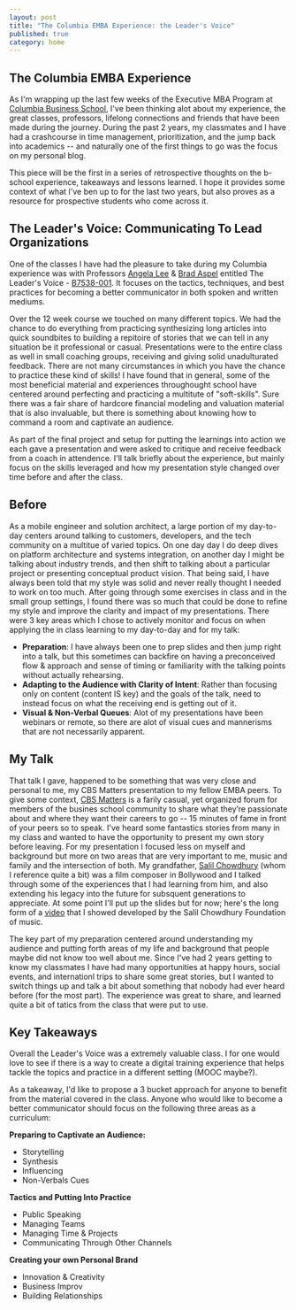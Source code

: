 ```yaml
---
layout: post
title: "The Columbia EMBA Experience: the Leader's Voice"
published: true
category: home
---
```



## The Columbia EMBA Experience

As I'm wrapping up the last few weeks of the Executive MBA Program at [Columbia Business School](http://gsb.columbia.edu/), I've been thinking alot about my experience, the great classes, professors, lifelong connections and friends that have been made during the journey. During the past 2 years, my classmates and I have had a crashcourse in time management, prioritization, and the jump back into academics -- and naturally one of the first things to go was the focus on my personal blog. 

This piece will be the first in a series of retrospective thoughts on the b-school experience, takeaways and lessons learned. I hope it provides some context of what I've ben up to for the last two years, but also proves as a resource for prospective students who come across it.

## The Leader's Voice: Communicating To Lead Organizations

One of the classes I have had the pleasure to take during my Columbia experience was with Professors [Angela Lee](https://www.linkedin.com/in/angela37) & [Brad Aspel](https://www.linkedin.com/pub/brad-aspel/1/119/ab2) entitled The Leader's Voice - [B7538-001](https://www8.gsb.columbia.edu/courses/emba/2015/spring/b7538-001). It focuses on the tactics, techniques, and best practices for becoming a better communicator in both spoken and written mediums. 

Over the 12 week course we touched on many different topics. We had the chance to do everything from practicing synthesizing long articles into quick soundbites to building a repitoire of stories that we can tell in any situation be it professional or casual. Presentations were to the entire class as well in small coaching groups, receiving and giving solid unadulturated feedback. There are not many circumstances in which you have the chance to practice these kind of skills! I have found that in general, some of the most beneficial material and experiences throughought school have centered around perfecting and practicing a multitute of "soft-skills". Sure there was a fair share of hardcore financial modeling and valuation material that is also invaluable, but there is something about knowing how to command a room and captivate an audience.

As part of the final project and setup for putting the learnings into action we each gave a presentation and were asked to critique and receive feedback from a coach in attendence. I'll talk briefly about the experience, but mainly focus on the skills leveraged and how my presentation style changed over time before and after the class.

## Before
As a mobile engineer and solution architect, a large portion of my day-to-day centers around talking to customers, developers, and the tech community on a multitue of varied topics. On one day day I do deep dives on platform architecture and systems integration, on another day I might be talking about industry trends, and then shift to talking about a particular project or presenting conceptual product vision. That being said, I have always been told that my style was solid and never really thought I needed to work on too much. After going through some exercises in class and in the small group settings, I found there was so much that could be done to refine my style and improve the clarity and impact of my presentations. There were 3 key areas which I chose to actively monitor and focus on when applying the in class learning to my day-to-day and for my talk: 

- **Preparation**: I have always been one to prep slides and then jump right into a talk, but this sometimes can backfire on having a preconceived flow & approach and sense of timing or familiarity with the talking points without actually rehearsing.
- **Adapting to the Audience with Clarity of Intent**: Rather than focusing only on content (content IS key) and the goals of the talk, need to instead focus on what the receiving end is getting out of it.
- **Visual & Non-Verbal Queues**: Alot of my presentations have been webinars or remote, so there are alot of visual cues and mannerisms that are not necessarily apparent.

## My Talk
That talk I gave, happened to be something that was very close and personal to me, my CBS Matters presentation to my fellow EMBA peers. To give some context, [CBS Matters](https://www.youtube.com/watch?v=-826mEdXyCY) is a farily casual, yet organized forum for members of the busines school community to share what they’re passionate about and where they want their careers to go -- 15 minutes of fame in front of your peers so to speak. I've heard some fantastics stories from many in my class and wanted to have the opportunity to present my own story before leaving. For my presentation I focused less on myself and background but more on two areas that are very important to me, music and family and the intersection of both. My grandfather, [Salil Chowdhury](http://en.wikipedia.org/wiki/Salil_Chowdhury) (whom I reference quite a bit) was a film composer in Bollywood and I talked through some of the experiences that I had learning from him, and also extending his legacy into the future for subsquent generations to appreciate. At some point I'll put up the slides but for now; here's the long form of a [video](https://vimeo.com/114209026) that I showed developed by the Salil Chowdhury Foundation of music.

The key part of my preparation centered around understanding my audience and putting forth areas of my life and background that people maybe did not know too well about me. Since I've had 2 years getting to know my classmates I have had many opportunities at happy hours, social events, and internationl trips to share some great stories, but I wanted to switch things up and talk a bit about something that nobody had ever heard before (for the most part). The experience was great to share, and learned quite a bit of tatics from the class that were put to use.

## Key Takeaways
Overall the Leader's Voice was a extremely valuable class. I for one would love to see if there is a way to create a digital training experience that helps tackle the topics and practice in a different setting (MOOC maybe?). 

As a takeaway, I'd like to propose a 3 bucket approach for anyone to benefit from the material covered in the class. Anyone who would like to become a better communicator should focus on the following three areas as a curriculum:

**Preparing to Captivate an Audience:**

- Storytelling
- Synthesis
- Influencing
- Non-Verbals Cues

**Tactics and Putting Into Practice**

- Public Speaking
- Managing Teams
- Managing Time & Projects
- Communicating Through Other Channels

**Creating your own Personal Brand**

- Innovation & Creativity
- Business Improv
- Building Relationships
